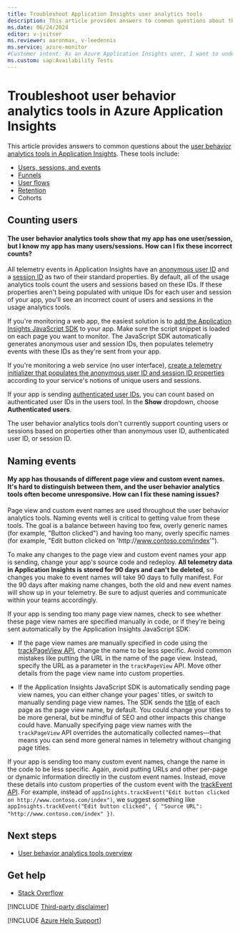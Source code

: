 ```yaml
--- 
title: Troubleshoot Application Insights user analytics tools
description: This article provides answers to common questions about the user behavior analytics tools in Application Insights.
ms.date: 06/24/2024
editor: v-jsitser
ms.reviewer: aaronmax, v-leedennis
ms.service: azure-monitor
#Customer intent: As an Azure Application Insights user, I want to understand how to use the user behavior analytics tools in Application Insights and how to troubleshoot problems I might encounter so I can use it effectively.  
ms.custom: sap:Availability Tests
---
```


# Troubleshoot user behavior analytics tools in Azure Application Insights

This article provides answers to common questions about the [user behavior analytics tools in Application Insights](/azure/azure-monitor/app/usage-overview). These tools include:

- [Users, sessions, and events](/azure/azure-monitor/app/usage-segmentation)
- [Funnels](/azure/azure-monitor/app/usage-funnels)
- [User flows](/azure/azure-monitor/app/usage-flows)
- [Retention](/azure/azure-monitor/app/usage-retention)
- Cohorts

## Counting users

#### The user behavior analytics tools show that my app has one user/session, but I know my app has many users/sessions. How can I fix these incorrect counts?

All telemetry events in Application Insights have an [anonymous user ID](/azure/azure-monitor/app/data-model-context#anonymous-user-id) and a [session ID](/azure/azure-monitor/app/data-model-context#session-id) as two of their standard properties. By default, all of the usage analytics tools count the users and sessions based on these IDs. If these properties aren't being populated with unique IDs for each user and session of your app, you'll see an incorrect count of users and sessions in the usage analytics tools.

If you're monitoring a web app, the easiest solution is to [add the Application Insights JavaScript SDK](/azure/azure-monitor/app/javascript#adding-the-javascript-sdk) to your app. Make sure the script snippet is loaded on each page you want to monitor. The JavaScript SDK automatically generates anonymous user and session IDs, then populates telemetry events with these IDs as they're sent from your app.

If you're monitoring a web service (no user interface), [create a telemetry initializer that populates the anonymous user ID and session ID properties](/azure/azure-monitor/app/usage-overview) according to your service's notions of unique users and sessions.

If your app is sending [authenticated user IDs](/azure/azure-monitor/app/api-custom-events-metrics#authenticated-users), you can count based on authenticated user IDs in the users tool. In the **Show** dropdown, choose **Authenticated users**.

The user behavior analytics tools don't currently support counting users or sessions based on properties other than anonymous user ID, authenticated user ID, or session ID.

## Naming events

#### My app has thousands of different page view and custom event names. It's hard to distinguish between them, and the user behavior analytics tools often become unresponsive. How can I fix these naming issues?

Page view and custom event names are used throughout the user behavior analytics tools. Naming events well is critical to getting value from these tools. The goal is a balance between having too few, overly generic names (for example, "Button clicked") and having too many, overly specific names (for example, "Edit button clicked on 'http:\//www.contoso.com/index'").

To make any changes to the page view and custom event names your app is sending, change your app's source code and redeploy. **All telemetry data in Application Insights is stored for 90 days and can't be deleted**, so changes you make to event names will take 90 days to fully manifest. For the 90 days after making name changes, both the old and new event names will show up in your telemetry. Be sure to adjust queries and communicate within your teams accordingly.

If your app is sending too many page view names, check to see whether these page view names are specified manually in code, or if they're being sent automatically by the Application Insights JavaScript SDK:

- If the page view names are manually specified in code using the [trackPageView API](https://github.com/Microsoft/ApplicationInsights-JS/blob/master/API-reference.md#trackpageview), change the name to be less specific. Avoid common mistakes like putting the URL in the name of the page view. Instead, specify the URL as a parameter in the `trackPageView` API. Move other details from the page view name into custom properties.

- If the Application Insights JavaScript SDK is automatically sending page view names, you can either change your pages' titles, or switch to manually sending page view names. The SDK sends the [title](https://developer.mozilla.org/docs/Web/HTML/Element/title) of each page as the page view name, by default. You could change your titles to be more general, but be mindful of SEO and other impacts this change could have. Manually specifying page view names with the `trackPageView` API overrides the automatically collected names&mdash;that means you can send more general names in telemetry without changing page titles.

If your app is sending too many custom event names, change the name in the code to be less specific. Again, avoid putting URLs and other per-page or dynamic information directly in the custom event names. Instead, move these details into custom properties of the custom event with the [trackEvent API](https://github.com/Microsoft/ApplicationInsights-JS/blob/master/API-reference.md#trackevent). For example, instead of `appInsights.trackEvent("Edit button clicked on http://www.contoso.com/index")`, we suggest something like `appInsights.trackEvent("Edit button clicked", { "Source URL": "http://www.contoso.com/index" })`.

## Next steps

- [User behavior analytics tools overview](/azure/azure-monitor/app/usage-overview)

## Get help

- [Stack Overflow](https://stackoverflow.com/questions/tagged/azure-application-insights)

[!INCLUDE [Third-party disclaimer](../../../../includes/third-party-disclaimer.md)]

[!INCLUDE [Azure Help Support](../../../../includes/azure-help-support.md)]
